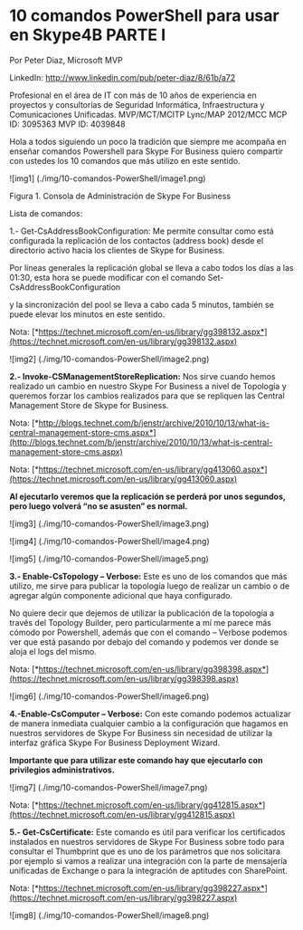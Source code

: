 # 10 comandos PowerShell para usar en Skype4B PARTE I

<properties
	pageTitle="10 comandos PowerShell para usar en Skype4B PARTE I"
	description="Comandos de Powershell para Skype For Business"
	services="windows"
	documentationCenter=""
	authors="andygonusa"
	manager=""
	editor="andygonusa"/>

<tags
	ms.service="windows"
	ms.workload="identity"
	ms.tgt_pltfrm="na"
	ms.devlang="na"
	ms.topic="how-to-article"
	ms.date="05/16/2016"
	ms.author="andygonusa"/>

Por Peter Diaz, Microsoft MVP

LinkedIn: <http://www.linkedin.com/pub/peter-diaz/8/61b/a72>

Profesional en el área de IT con más de 10 años de experiencia en
proyectos y consultorías de Seguridad Informática, Infraestructura y
Comunicaciones Unificadas. MVP/MCT/MCITP Lync/MAP 2012/MCC MCP ID:
3095363 MVP ID: 4039848

Hola a todos siguiendo un poco la tradición que siempre me acompaña en
enseñar comandos Powershell para Skype For Business quiero compartir con
ustedes los 10 comandos que más utilizo en este sentido.

![img1] (./img/10-comandos-PowerShell/image1.png)

Figura 1. Consola de Administración de Skype For Business

Lista de comandos:

1.- Get-CsAddressBookConfiguration: Me permite consultar como está
configurada la replicación de los contactos (address book) desde el
directorio activo hacia los clientes de Skype for Business.

Por líneas generales la replicación global se lleva a cabo todos los
días a las 01:30, esta hora se puede modificar con el comando
Set-CsAddressBookConfiguration

y la sincronización del pool se lleva a cabo cada 5 minutos, también se
puede elevar los minutos en este sentido.

Nota:
[*https://technet.microsoft.com/en-us/library/gg398132.aspx*](https://technet.microsoft.com/en-us/library/gg398132.aspx)

![img2] (./img/10-comandos-PowerShell/image2.png)
 

**2.- Invoke-CSManagementStoreReplication:** Nos sirve cuando hemos
realizado un cambio en nuestro Skype For Business a nivel de Topología y
queremos forzar los cambios realizados para que se repliquen las Central
Management Store de Skype for Business.

Nota:
[*http://blogs.technet.com/b/jenstr/archive/2010/10/13/what-is-central-management-store-cms.aspx*](http://blogs.technet.com/b/jenstr/archive/2010/10/13/what-is-central-management-store-cms.aspx)

Nota:
[*https://technet.microsoft.com/en-us/library/gg413060.aspx*](https://technet.microsoft.com/en-us/library/gg413060.aspx)

**Al ejecutarlo veremos que la replicación se perderá por unos segundos,
pero luego volverá “no se asusten” es normal.**

![img3] (./img/10-comandos-PowerShell/image3.png)

![img4] (./img/10-comandos-PowerShell/image4.png)

![img5] (./img/10-comandos-PowerShell/image5.png)



**3.- Enable-CsTopology – Verbose:** Este es uno de los comandos que más
utilizo, me sirve para publicar la topología luego de realizar un cambio
o de agregar algún componente adicional que haya configurado. 

No quiere decir que dejemos de utilizar la publicación de la topología a
través del Topology Builder, pero particularmente a mí me parece más
cómodo por Powershell, además que con el comando – Verbose podemos ver
que está pasando por debajo del comando y podemos ver donde se aloja el
logs del mismo.

Nota:
[*https://technet.microsoft.com/en-us/library/gg398398.aspx*](https://technet.microsoft.com/en-us/library/gg398398.aspx)

![img6] (./img/10-comandos-PowerShell/image6.png)

**4.-Enable-CsComputer – Verbose:** Con este comando podemos actualizar
de manera inmediata cualquier cambio a la configuración que hagamos en
nuestros servidores de Skype For Business sin necesidad de utilizar la
interfaz gráfica Skype For Business Deployment Wizard.

**Importante que para utilizar este comando hay que ejecutarlo con
privilegios administrativos.**

![img7] (./img/10-comandos-PowerShell/image7.png)

Nota:
[*https://technet.microsoft.com/en-us/library/gg412815.aspx*](https://technet.microsoft.com/en-us/library/gg412815.aspx)

**5.- Get-CsCertificate:** Este comando es útil para verificar los
certificados instalados en nuestros servidores de Skype For Business
sobre todo para consultar el Thumbprint que es uno de los parámetros que
nos solicitara por ejemplo si vamos a realizar una integración con la
parte de mensajería unificadas de Exchange o para la integración de
aptitudes con SharePoint.

Nota:
[*https://technet.microsoft.com/en-us/library/gg398227.aspx*](https://technet.microsoft.com/en-us/library/gg398227.aspx)

![img8] (./img/10-comandos-PowerShell/image8.png)
